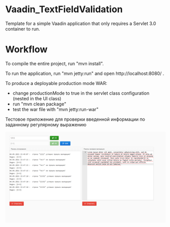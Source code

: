 Vaadin_TextFieldValidation
==============

Template for a simple Vaadin application that only requires a Servlet 3.0 container to run.


Workflow
========

To compile the entire project, run "mvn install".

To run the application, run "mvn jetty:run" and open http://localhost:8080/ .

To produce a deployable production mode WAR:
- change productionMode to true in the servlet class configuration (nested in the UI class)
- run "mvn clean package"
- test the war file with "mvn jetty:run-war"

Тестовое приложение для проверки введенной информации по заданному регулярному выражению 

![Screenshot](src/main/resources/image/VaadinValidate.PNG)
